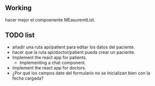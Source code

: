 ## Working

hacer mejor el compoenente MEasuremtList.

## TODO list

- añadir una ruta api/patient para editar los datos del paciente.
- hacer que la ruta api/doctor/patient pueda crear un paciente.
- Implement the react app for patients.
    - Implementing a chat component.
- Implement the react app for doctors.
- ¿Por qué los campos date del formulario no se inicializan bien con la fecha cargada?